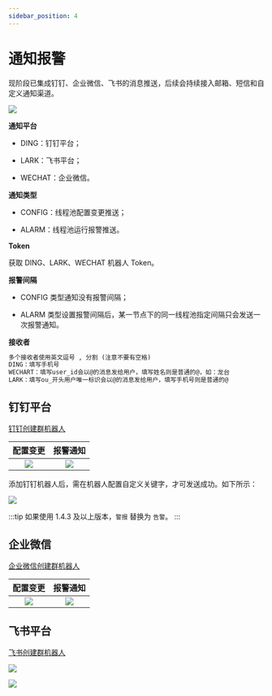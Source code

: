 ```yaml
---
sidebar_position: 4
---
```


# 通知报警

现阶段已集成钉钉、企业微信、飞书的消息推送，后续会持续接入邮箱、短信和自定义通知渠道。

![](https://images-machen.oss-cn-beijing.aliyuncs.com/image-20220904181527453.png)

**通知平台**

- DING：钉钉平台；

- LARK：飞书平台；

- WECHAT：企业微信。

**通知类型**

- CONFIG：线程池配置变更推送；

- ALARM：线程池运行报警推送。

**Token**

获取 DING、LARK、WECHAT 机器人 Token。

**报警间隔**

- CONFIG 类型通知没有报警间隔；

- ALARM 类型设置报警间隔后，某一节点下的同一线程池指定间隔只会发送一次报警通知。

**接收者**

```tex
多个接收者使用英文逗号 , 分割 (注意不要有空格)
DING：填写手机号
WECHART：填写user_id会以@的消息发给用户，填写姓名则是普通的@，如：龙台
LARK：填写ou_开头用户唯一标识会以@的消息发给用户，填写手机号则是普通的@
```

## 钉钉平台

[钉钉创建群机器人](https://www.dingtalk.com/qidian/help-detail-20781541.html)

| 配置变更 | 报警通知 |
| :---: |  :---: |
| ![](https://images-machen.oss-cn-beijing.aliyuncs.com/image-20211013122816688.png) | ![](https://images-machen.oss-cn-beijing.aliyuncs.com/image-20211013113649068.png) |

添加钉钉机器人后，需在机器人配置自定义关键字，才可发送成功。如下所示：

![](https://images-machen.oss-cn-beijing.aliyuncs.com/image-20220530200133377.png?x-oss-process=image/resize,h_500,w_800)

:::tip
如果使用 1.4.3 及以上版本，`警报` 替换为 `告警`。
:::

## 企业微信

[企业微信创建群机器人](https://open.work.weixin.qq.com/help2/pc/14931?person_id=1&from=homesearch)

| 配置变更 | 报警通知 |
| :---: |  :---: |
| ![](https://images-machen.oss-cn-beijing.aliyuncs.com/image-20211203213443242.png) | ![](https://images-machen.oss-cn-beijing.aliyuncs.com/image-20211203213512019.png) |

## 飞书平台

[飞书创建群机器人](https://www.feishu.cn/hc/zh-CN/articles/360024984973)

![](https://images-machen.oss-cn-beijing.aliyuncs.com/image-20220304081729347.png)

![](https://images-machen.oss-cn-beijing.aliyuncs.com/image-20220304081507907.png)
